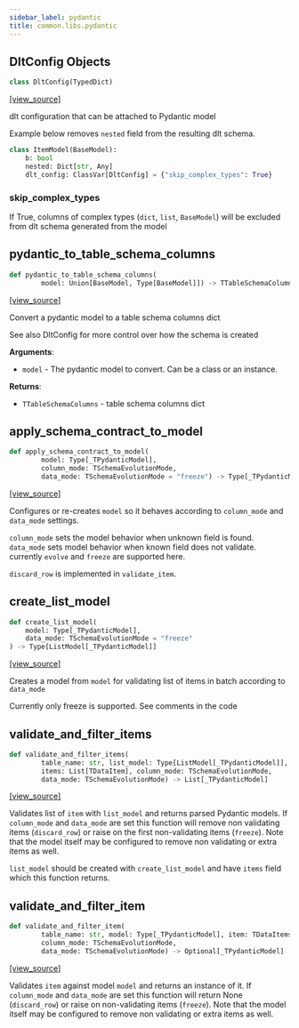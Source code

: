 ```yaml
---
sidebar_label: pydantic
title: common.libs.pydantic
---
```


## DltConfig Objects

```python
class DltConfig(TypedDict)
```

[[view_source]](https://github.com/dlt-hub/dlt/blob/9857029af018a582dd24da4070562f58bb7e9fc5/dlt/common/libs/pydantic.py#L65)

dlt configuration that can be attached to Pydantic model

Example below removes `nested` field from the resulting dlt schema.
```py
class ItemModel(BaseModel):
    b: bool
    nested: Dict[str, Any]
    dlt_config: ClassVar[DltConfig] = {"skip_complex_types": True}
```

### skip\_complex\_types

If True, columns of complex types (`dict`, `list`, `BaseModel`) will be excluded from dlt schema generated from the model

## pydantic\_to\_table\_schema\_columns

```python
def pydantic_to_table_schema_columns(
        model: Union[BaseModel, Type[BaseModel]]) -> TTableSchemaColumns
```

[[view_source]](https://github.com/dlt-hub/dlt/blob/9857029af018a582dd24da4070562f58bb7e9fc5/dlt/common/libs/pydantic.py#L79)

Convert a pydantic model to a table schema columns dict

See also DltConfig for more control over how the schema is created

**Arguments**:

- `model` - The pydantic model to convert. Can be a class or an instance.
  
  

**Returns**:

- `TTableSchemaColumns` - table schema columns dict

## apply\_schema\_contract\_to\_model

```python
def apply_schema_contract_to_model(
        model: Type[_TPydanticModel],
        column_mode: TSchemaEvolutionMode,
        data_mode: TSchemaEvolutionMode = "freeze") -> Type[_TPydanticModel]
```

[[view_source]](https://github.com/dlt-hub/dlt/blob/9857029af018a582dd24da4070562f58bb7e9fc5/dlt/common/libs/pydantic.py#L195)

Configures or re-creates `model` so it behaves according to `column_mode` and `data_mode` settings.

`column_mode` sets the model behavior when unknown field is found.
`data_mode` sets model behavior when known field does not validate. currently `evolve` and `freeze` are supported here.

`discard_row` is implemented in `validate_item`.

## create\_list\_model

```python
def create_list_model(
    model: Type[_TPydanticModel],
    data_mode: TSchemaEvolutionMode = "freeze"
) -> Type[ListModel[_TPydanticModel]]
```

[[view_source]](https://github.com/dlt-hub/dlt/blob/9857029af018a582dd24da4070562f58bb7e9fc5/dlt/common/libs/pydantic.py#L287)

Creates a model from `model` for validating list of items in batch according to `data_mode`

Currently only freeze is supported. See comments in the code

## validate\_and\_filter\_items

```python
def validate_and_filter_items(
        table_name: str, list_model: Type[ListModel[_TPydanticModel]],
        items: List[TDataItem], column_mode: TSchemaEvolutionMode,
        data_mode: TSchemaEvolutionMode) -> List[_TPydanticModel]
```

[[view_source]](https://github.com/dlt-hub/dlt/blob/9857029af018a582dd24da4070562f58bb7e9fc5/dlt/common/libs/pydantic.py#L302)

Validates list of `item` with `list_model` and returns parsed Pydantic models. If `column_mode` and `data_mode` are set
this function will remove non validating items (`discard_row`) or raise on the first non-validating items (`freeze`). Note
that the model itself may be configured to remove non validating or extra items as well.

`list_model` should be created with `create_list_model` and have `items` field which this function returns.

## validate\_and\_filter\_item

```python
def validate_and_filter_item(
        table_name: str, model: Type[_TPydanticModel], item: TDataItems,
        column_mode: TSchemaEvolutionMode,
        data_mode: TSchemaEvolutionMode) -> Optional[_TPydanticModel]
```

[[view_source]](https://github.com/dlt-hub/dlt/blob/9857029af018a582dd24da4070562f58bb7e9fc5/dlt/common/libs/pydantic.py#L388)

Validates `item` against model `model` and returns an instance of it. If `column_mode` and `data_mode` are set
this function will return None (`discard_row`) or raise on non-validating items (`freeze`). Note
that the model itself may be configured to remove non validating or extra items as well.

